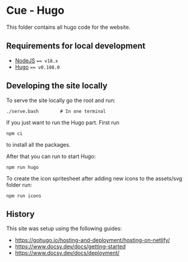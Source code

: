 # Cue - Hugo

This folder contains all hugo code for the website.

## Requirements for local development

* [NodeJS](https://nodejs.org/) `== v18.x`
* [Hugo](https://github.com/gohugoio/hugo/releases) `== v0.108.0`

## Developing the site locally
To serve the site locally go the root and run:

```
./serve.bash        # In one terminal
```

If you just want to run the Hugo part. First run

```
npm ci
```

to install all the packages.

After that you can run to start Hugo:
```
npm run hugo
```

To create the icon spritesheet after adding new icons to the assets/svg folder run:
```
npm run icons
```

## History

This site was setup using the following guides:

* https://gohugo.io/hosting-and-deployment/hosting-on-netlify/
* https://www.docsy.dev/docs/getting-started
* https://www.docsy.dev/docs/deployment/
